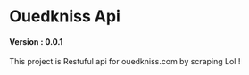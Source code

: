 <h1>Ouedkniss Api</h1>
<h4>Version : 0.0.1</h4>
<p>
This project is Restuful api for ouedkniss.com by scraping Lol !<br>
</p>
